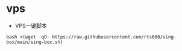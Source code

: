 # vps

* VPS一键脚本
```
bash <(wget -qO- https://raw.githubusercontent.com/rts600/sing-box/main/sing-box.sh)
```
